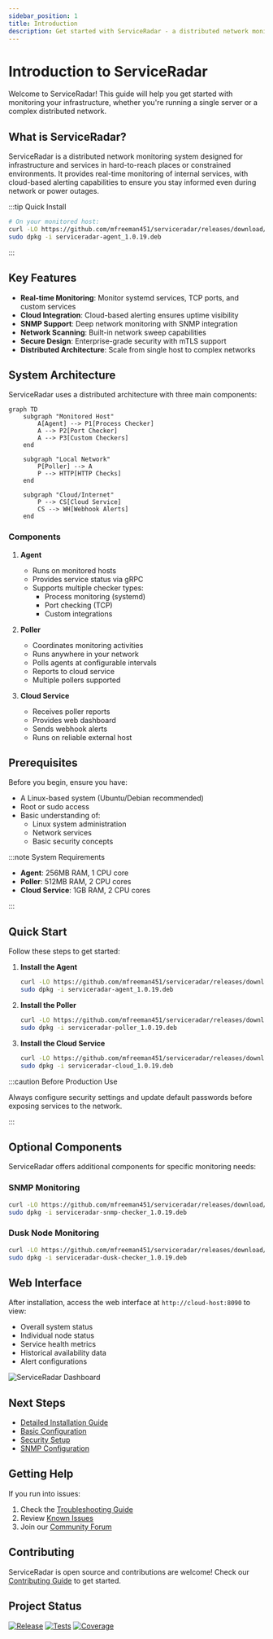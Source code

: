```yaml
---
sidebar_position: 1
title: Introduction
description: Get started with ServiceRadar - a distributed network monitoring system
---
```


# Introduction to ServiceRadar

Welcome to ServiceRadar! This guide will help you get started with monitoring your infrastructure, whether you're running a single server or a complex distributed network.

## What is ServiceRadar?

ServiceRadar is a distributed network monitoring system designed for infrastructure and services in hard-to-reach places or constrained environments. It provides real-time monitoring of internal services, with cloud-based alerting capabilities to ensure you stay informed even during network or power outages.

:::tip Quick Install

```bash
# On your monitored host:
curl -LO https://github.com/mfreeman451/serviceradar/releases/download/1.0.19/serviceradar-agent_1.0.19.deb
sudo dpkg -i serviceradar-agent_1.0.19.deb
```

:::

## Key Features

- **Real-time Monitoring**: Monitor systemd services, TCP ports, and custom services
- **Cloud Integration**: Cloud-based alerting ensures uptime visibility
- **SNMP Support**: Deep network monitoring with SNMP integration
- **Network Scanning**: Built-in network sweep capabilities
- **Secure Design**: Enterprise-grade security with mTLS support
- **Distributed Architecture**: Scale from single host to complex networks

## System Architecture

ServiceRadar uses a distributed architecture with three main components:

```mermaid
graph TD
    subgraph "Monitored Host"
        A[Agent] --> P1[Process Checker]
        A --> P2[Port Checker]
        A --> P3[Custom Checkers]
    end

    subgraph "Local Network"
        P[Poller] --> A
        P --> HTTP[HTTP Checks]
    end
    
    subgraph "Cloud/Internet"
        P --> CS[Cloud Service]
        CS --> WH[Webhook Alerts]
    end
```

### Components

1. **Agent**
    - Runs on monitored hosts
    - Provides service status via gRPC
    - Supports multiple checker types:
        - Process monitoring (systemd)
        - Port checking (TCP)
        - Custom integrations

2. **Poller**
    - Coordinates monitoring activities
    - Runs anywhere in your network
    - Polls agents at configurable intervals
    - Reports to cloud service
    - Multiple pollers supported

3. **Cloud Service**
    - Receives poller reports
    - Provides web dashboard
    - Sends webhook alerts
    - Runs on reliable external host

## Prerequisites

Before you begin, ensure you have:

- A Linux-based system (Ubuntu/Debian recommended)
- Root or sudo access
- Basic understanding of:
    - Linux system administration
    - Network services
    - Basic security concepts

:::note System Requirements

- **Agent**: 256MB RAM, 1 CPU core
- **Poller**: 512MB RAM, 2 CPU cores
- **Cloud Service**: 1GB RAM, 2 CPU cores

:::

## Quick Start

Follow these steps to get started:

1. **Install the Agent**
   ```bash
   curl -LO https://github.com/mfreeman451/serviceradar/releases/download/1.0.19/serviceradar-agent_1.0.19.deb
   sudo dpkg -i serviceradar-agent_1.0.19.deb
   ```

2. **Install the Poller**
   ```bash
   curl -LO https://github.com/mfreeman451/serviceradar/releases/download/1.0.19/serviceradar-poller_1.0.19.deb
   sudo dpkg -i serviceradar-poller_1.0.19.deb
   ```

3. **Install the Cloud Service**
   ```bash
   curl -LO https://github.com/mfreeman451/serviceradar/releases/download/1.0.19/serviceradar-cloud_1.0.19.deb
   sudo dpkg -i serviceradar-cloud_1.0.19.deb
   ```

:::caution Before Production Use

Always configure security settings and update default passwords before exposing services to the network.

:::

## Optional Components

ServiceRadar offers additional components for specific monitoring needs:

### SNMP Monitoring
```bash
curl -LO https://github.com/mfreeman451/serviceradar/releases/download/1.0.19/serviceradar-snmp-checker_1.0.19.deb
sudo dpkg -i serviceradar-snmp-checker_1.0.19.deb
```

### Dusk Node Monitoring
```bash
curl -LO https://github.com/mfreeman451/serviceradar/releases/download/1.0.19/serviceradar-dusk-checker_1.0.19.deb
sudo dpkg -i serviceradar-dusk-checker_1.0.19.deb
```

## Web Interface

After installation, access the web interface at `http://cloud-host:8090` to view:

- Overall system status
- Individual node status
- Service health metrics
- Historical availability data
- Alert configurations

![ServiceRadar Dashboard](https://github.com/user-attachments/assets/4d886335-2a22-4559-9487-d96af47b6656)

## Next Steps

- [Detailed Installation Guide](installation.md)
- [Basic Configuration](configuration.md)
- [Security Setup](../security/overview.md)
- [SNMP Configuration](../features/snmp-monitoring.md)

## Getting Help

If you run into issues:

1. Check the [Troubleshooting Guide](../troubleshooting/common-issues.md)
2. Review [Known Issues](../troubleshooting/known-issues.md)
3. Join our [Community Forum](https://forum.serviceradar.io)

## Contributing

ServiceRadar is open source and contributions are welcome! Check our [Contributing Guide](../contributing/guidelines.md) to get started.

## Project Status

[![Release](https://github.com/mfreeman451/serviceradar/actions/workflows/release.yml/badge.svg)](https://github.com/mfreeman451/serviceradar/actions/workflows/release.yml)
[![Tests](https://github.com/mfreeman451/serviceradar/actions/workflows/tests.yml/badge.svg)](https://github.com/mfreeman451/serviceradar/actions/workflows/tests.yml)
[![Coverage](https://github.com/mfreeman451/serviceradar/actions/workflows/go-coverage.yml/badge.svg)](https://github.com/mfreeman451/serviceradar/actions/workflows/go-coverage.yml)
